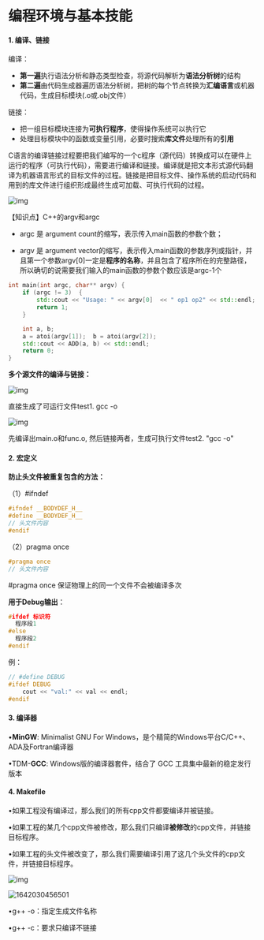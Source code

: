 # 编程环境与基本技能

#### 1. 编译、链接

编译：

- **第一遍**执行语法分析和静态类型检查，将源代码解析为**语法分析树**的结构
- **第二遍**由代码生成器遍历语法分析树，把树的每个节点转换为**汇编语言**或机器代码，生成目标模块(.o或.obj文件）

链接：

- 把一组目标模块连接为**可执行程序**，使得操作系统可以执行它
- 处理目标模块中的函数或变量引用，必要时搜索**库文件**处理所有的**引用**



C语言的编译链接过程要把我们编写的一个c程序（源代码）转换成可以在硬件上运行的程序（可执行代码），需要进行编译和链接。编译就是把文本形式源代码翻译为机器语言形式的目标文件的过程。链接是把目标文件、操作系统的启动代码和用到的库文件进行组织形成最终生成可加载、可执行代码的过程。

![img](https://pic3.zhimg.com/80/v2-6d61c47d394dc74bf9e382b8e064161a_1440w.png)


  【知识点】C++的argv和argc

- argc 是 argument count的缩写，表示传入main函数的参数个数；

- argv 是 argument vector的缩写，表示传入main函数的参数序列或指针，并且第一个参数argv[0]一定是**程序的名称**，并且包含了程序所在的完整路径，所以确切的说需要我们输入的main函数的参数个数应该是argc-1个

```c++
int main(int argc, char** argv) {
	if (argc != 3)  {
		std::cout << "Usage: " << argv[0]  << " op1 op2" << std::endl;
		return 1;
	}

	int a, b;
	a = atoi(argv[1]); 	b = atoi(argv[2]);
	std::cout << ADD(a, b) << std::endl;
	return 0;
} 
```

**多个源文件的编译与链接：**

![img](https://pic2.zhimg.com/80/v2-432432f2f015daf331d3d05d6b0de81c_1440w.png)

直接生成了可运行文件test1. gcc -o



![img](https://pic3.zhimg.com/80/v2-7d546589324219a33c7d2e753d52ed60_1440w.png)

先编译出main.o和func.o, 然后链接两者，生成可执行文件test2. "gcc -o"



#### 2. 宏定义

**防止头文件被重复包含的方法：**

（1）#ifndef

```c++
#ifndef __BODYDEF_H__
#define __BODYDEF_H__ 
// 头文件内容 
#endif
```

（2）pragma once

```c++
#pragma once
// 头文件内容
```

#pragma once 保证物理上的同一个文件不会被编译多次

**用于Debug输出**：

```c++
#ifdef 标识符
  程序段1
#else
  程序段2
#endif
```

例：

```c++
// #define DEBUG
#ifdef DEBUG
    cout << "val:" << val << endl; 
#endif
```



#### 3. 编译器

•**MinGW**: Minimalist GNU For Windows，是个精简的Windows平台C/C++、ADA及Fortran编译器

•TDM-**GCC**: Windows版的编译器套件，结合了 GCC 工具集中最新的稳定发行版本



#### 4. Makefile

•如果工程没有编译过，那么我们的所有cpp文件都要编译并被链接。

•如果工程的某几个cpp文件被修改，那么我们只编译**被修改**的cpp文件，并链接目标程序。

•如果工程的头文件被改变了，那么我们需要编译引用了这几个头文件的cpp文件，并链接目标程序。



![img](https://pica.zhimg.com/80/v2-25ad1d0e86a44a933bf8d2490536e159_1440w.png)



![1642030456501](C:\Users\zh-wa\AppData\Roaming\Typora\typora-user-images\1642030456501.png)

•g++ -o：指定生成文件名称

•g++ -c：要求只编译不链接